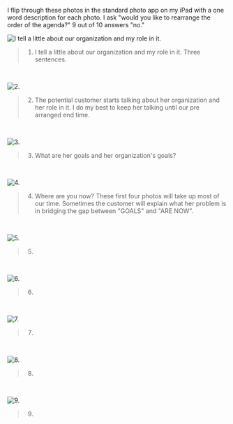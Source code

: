 I flip through these photos in the standard photo app on my iPad with a one word description for each photo. I ask "would you like to rearrange the order of the agenda?" 9 out of 10 answers "no." 
 

![I tell a little about our organization and my role in it.](http://photos-d.ak.instagram.com/hphotos-ak-prn/10326584_281882358648163_1979255148_n.jpg)

> 1. I tell a little about our organization and my role in it. Three sentences.

<br />

![2.](http://photos-e.ak.instagram.com/hphotos-ak-prn/10362256_236302276577940_375058090_n.jpg)

> 2. The potential customer starts talking about her organization and her role in it. I do my best to keep her talking until our pre arranged end time.

<br />

![3. ](http://photos-f.ak.instagram.com/hphotos-ak-prn/924377_410439169099357_1427135916_n.jpg)

> 3. What are her goals and her organization's goals? 

<br />

![4. ](http://photos-e.ak.instagram.com/hphotos-ak-prn/925496_295102020655900_1149333439_n.jpg)

> 4. Where are you now? These first four photos will take up most of our time. Sometimes the customer will explain what her problem is in bridging the gap between "GOALS" and "ARE NOW". 

<br />

![5. ](http://photos-c.ak.instagram.com/hphotos-ak-prn/1168852_739706389386226_2004069829_n.jpg)

> 5. 

<br />

![6. ](http://photos-g.ak.instagram.com/hphotos-ak-prn/923978_732803406771718_1872217354_n.jpg)

> 6. 

<br />

![7. ](http://photos-d.ak.instagram.com/hphotos-ak-frc/1742791_463754097101875_1743184789_n.jpg)

> 7. 

<br />

![8. ](http://photos-h.ak.instagram.com/hphotos-ak-ash/10358376_793904697294479_959716765_n.jpg)

> 8. 

<br />

![9. ](http://photos-a.ak.instagram.com/hphotos-ak-prn/10401814_516875338435080_547715930_n.jpg)

> 9. 

